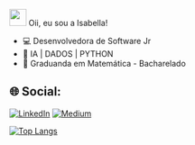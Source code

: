 <img src="https://media.giphy.com/media/hvRJCLFzcasrR4ia7z/giphy.gif" width="30px" height="30px"> Oii, eu sou a Isabella!


- 💻 Desenvolvedora de Software Jr
- 🤖 IA | DADOS | PYTHON
- 🔭 Graduanda em Matemática - Bacharelado


## 🌐 Social:
[![LinkedIn](https://img.shields.io/badge/LinkedIn-%230077B5.svg?logo=linkedin&logoColor=white)](https://linkedin.com/in/ioprudente) [![Medium](https://img.shields.io/badge/Medium-12100E?logo=medium&logoColor=white)](https://medium.com/@ioprudente) 


[![Top Langs](https://github-readme-stats.vercel.app/api/top-langs/?username=ioprudente&theme=dracula)](https://github.com/anuraghazra/github-readme-stats)
